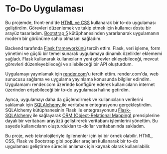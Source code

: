# To-Do Uygulaması

Bu projemde, front-end'de <a href="https://www.w3schools.com/html/html_css.asp">HTML ve CSS</a> kullanarak bir to-do uygulaması geliştirdim. Görevleri düzenlemek ve takip etmek için kullanıcı dostu bir arayüz tasarladım. <a href="https://getbootstrap.com/docs/5.2/getting-started/introduction/">Bootstrap 5</a>  kütüphanesinden yararlanarak uygulamanın modern bir görünüme sahip olmasını sağladım.

Backend tarafında <a href="https://flask.palletsprojects.com">Flask frameworkünü</a> tercih ettim. Flask, veri işleme, form yönetimi ve güçlü bir temel sunarak uygulamaya dinamik özellikler eklememi sağladı. Flask kullanarak kullanıcıların yeni görevler ekleyebileceği, mevcut görevleri düzenleyebileceği ve silebileceği bir API oluşturdum.

Uygulamayı yayınlamak için <a href="https://render.com">render.com</a>'u tercih ettim. render.com'da, web sunucusu sağlama ve uygulama yayınlama konusunda bilgiler edindim. Uygulamamı render.com üzerinde konfigüre ederek kullanıcıların internet üzerinden erişebileceği bir to-do uygulaması haline getirdim.

Ayrıca, uygulamayı daha da güçlendirmek ve kullanıcıların verilerini saklamak için <a href="https://www.sqlalchemy.org">SQLAlchemy </a> ile veritabanı entegrasyonu gerçekleştirdim. SQLAlchemy kütüphanesinin Flask ile entegrasyonunu <a href="http://flask-sqlalchemy.palletsprojects.com/en/3.0.x/">Flask-SQLAlchemy</a> ile sağlayarak <a href="https://en.wikipedia.org/wiki/Object–relational_mapping">ORM (Object-Relational Mapping)</a> prensiplerine dayalı bir veritabanı arayüzü geliştirerek veritabanı işlemlerini yönettim. Bu sayede kullanıcıların oluşturdukları to-do'lar veritabanında sakladım.

Bu proje, web teknolojileriyle ilgilenenler için iyi bir örnek olabilir. HTML, CSS, Flask ve Bootstrap gibi popüler araçları kullanarak bir to-do uygulaması geliştirme sürecini anlamak için kaynak olarak kullanılabilir.






